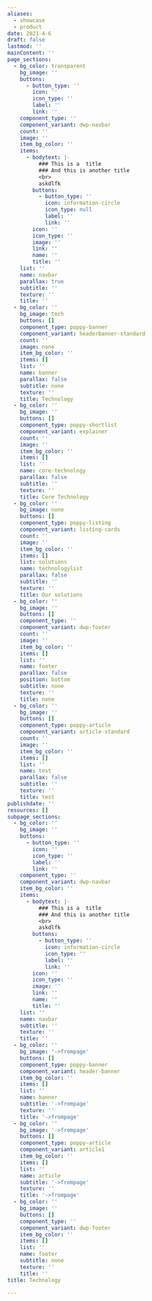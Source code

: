 ```yaml
---
aliases:
  - showcase
  - product
date: 2021-4-6
draft: false
lastmod: ''
mainContent: ''
page_sections:
  - bg_color: transparent
    bg_image: ''
    buttons:
      - button_type: ''
        icon: ''
        icon_type: ''
        label: ''
        link: ''
    component_type: ''
    component_variant: dwp-navbar
    count: ''
    image: ''
    item_bg_color: ''
    items:
      - bodytext: |-
          ### This is a  title
          ### And this is another title
          <br>
          askdlfk
        buttons:
          - button_type: ''
            icon: information-circle
            icon_type: null
            label: ''
            link: ''
        icon: ''
        icon_type: ''
        image: ''
        link: ''
        name: ''
        title: ''
    list: ''
    name: navbar
    parallax: true
    subtitle: ''
    texture: ''
    title: ''
  - bg_color: ''
    bg_image: tech
    buttons: []
    component_type: poppy-banner
    component_variant: headerbanner-standard
    count: ''
    image: none
    item_bg_color: ''
    items: []
    list: ''
    name: banner
    parallax: false
    subtitle: none
    texture: ''
    title: Technology
  - bg_color: ''
    bg_image: ''
    buttons: []
    component_type: poppy-shortlist
    component_variant: explainer
    count: ''
    image: ''
    item_bg_color: ''
    items: []
    list: ''
    name: core-technology
    parallax: false
    subtitle: ''
    texture: ''
    title: Core Technology
  - bg_color: ''
    bg_image: none
    buttons: []
    component_type: poppy-listing
    component_variant: listing-cards
    count: ''
    image: ''
    item_bg_color: ''
    items: []
    list: solutions
    name: technologylist
    parallax: false
    subtitle: ''
    texture: ''
    title: Our solutions
  - bg_color: ''
    bg_image: ''
    buttons: []
    component_type: ''
    component_variant: dwp-footer
    count: ''
    image: ''
    item_bg_color: ''
    items: []
    list: ''
    name: footer
    parallax: false
    position: bottom
    subtitle: none
    texture: ''
    title: none
  - bg_color: ''
    bg_image: ''
    buttons: []
    component_type: poppy-article
    component_variant: article-standard
    count: ''
    image: ''
    item_bg_color: ''
    items: []
    list: ''
    name: test
    parallax: false
    subtitle: ''
    texture: ''
    title: test
publishdate: ''
resources: []
subpage_sections:
  - bg_color: ''
    bg_image: ''
    buttons:
      - button_type: ''
        icon: ''
        icon_type: ''
        label: ''
        link: ''
    component_type: ''
    component_variant: dwp-navbar
    item_bg_color: ''
    items:
      - bodytext: |-
          ### This is a  title
          ### And this is another title
          <br>
          askdlfk
        buttons:
          - button_type: ''
            icon: information-circle
            icon_type: ''
            label: ''
            link: ''
        icon: ''
        icon_type: ''
        image: ''
        link: ''
        name: ''
        title: ''
    list: ''
    name: navbar
    subtitle: ''
    texture: ''
    title: ''
  - bg_color: ''
    bg_image: '->frompage'
    buttons: []
    component_type: poppy-banner
    component_variant: header-banner
    item_bg_color: ''
    items: []
    list: ''
    name: banner
    subtitle: '->frompage'
    texture: ''
    title: '->frompage'
  - bg_color: ''
    bg_image: '->frompage'
    buttons: []
    component_type: poppy-article
    component_variant: article1
    item_bg_color: ''
    items: []
    list: ''
    name: article
    subtitle: '->frompage'
    texture: ''
    title: '->frompage'
  - bg_color: ''
    bg_image: ''
    buttons: []
    component_type: ''
    component_variant: dwp-footer
    item_bg_color: ''
    items: []
    list: ''
    name: footer
    subtitle: none
    texture: ''
    title: ''
title: Technology

---
```


